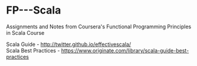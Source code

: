 # FP---Scala
Assignments and Notes from Coursera's Functional Programming Principles in Scala Course <br/>

Scala Guide - http://twitter.github.io/effectivescala/ <br/>
Scala Best Practices - https://www.originate.com/library/scala-guide-best-practices
